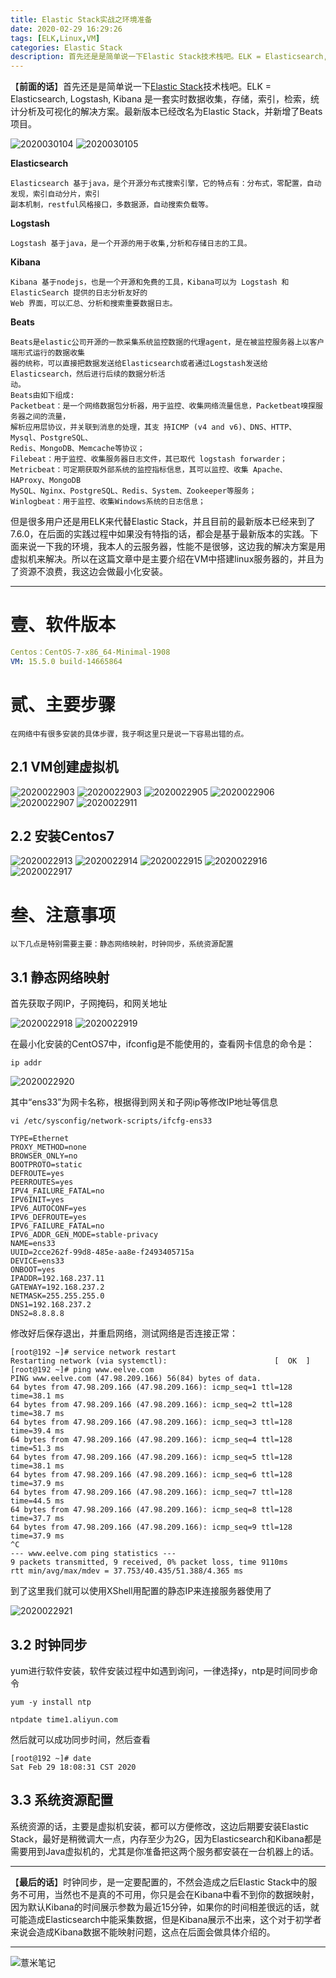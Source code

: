 ```yaml
---
title: Elastic Stack实战之环境准备
date: 2020-02-29 16:29:26
tags: [ELK,Linux,VM]
categories: Elastic Stack
description: 首先还是是简单说一下Elastic Stack技术栈吧。ELK = Elasticsearch, Logstash, Kibana 是一套实时数据收集，存储，索引，检索，统计分析及可视化的解决方案。最新版本已经改名为Elastic Stack，并新增了Beats项目。
---
```


【**前面的话**】首先还是是简单说一下[Elastic Stack](https://www.elastic.co/)技术栈吧。ELK = Elasticsearch, Logstash, Kibana 是一套实时数据收集，存储，索引，检索，统计分析及可视化的解决方案。最新版本已经改名为Elastic Stack，并新增了Beats项目。

![2020030104](https://eelve.com/upload/2020/3/2020030104-b3bb574e37fd4c9a959c5b8ba383033c.png)
![2020030105](https://eelve.com/upload/2020/3/2020030105-8644c0540b6041d9a726b0fdf31845a0.png)

**Elasticsearch**

    Elasticsearch 基于java，是个开源分布式搜索引擎，它的特点有：分布式，零配置，自动发现，索引自动分片，索引
    副本机制，restful风格接口，多数据源，自动搜索负载等。


**Logstash**
    
    Logstash 基于java，是一个开源的用于收集,分析和存储日志的工具。
    
**Kibana**

    Kibana 基于nodejs，也是一个开源和免费的工具，Kibana可以为 Logstash 和 ElasticSearch 提供的日志分析友好的
    Web 界面，可以汇总、分析和搜索重要数据日志。

**Beats**

    Beats是elastic公司开源的一款采集系统监控数据的代理agent，是在被监控服务器上以客户端形式运行的数据收集
    器的统称，可以直接把数据发送给Elasticsearch或者通过Logstash发送给Elasticsearch，然后进行后续的数据分析活
    动。
    Beats由如下组成:
    Packetbeat：是一个网络数据包分析器，用于监控、收集网络流量信息，Packetbeat嗅探服务器之间的流量，
    解析应用层协议，并关联到消息的处理，其支 持ICMP (v4 and v6)、DNS、HTTP、Mysql、PostgreSQL、
    Redis、MongoDB、Memcache等协议；
    Filebeat：用于监控、收集服务器日志文件，其已取代 logstash forwarder；
    Metricbeat：可定期获取外部系统的监控指标信息，其可以监控、收集 Apache、HAProxy、MongoDB
    MySQL、Nginx、PostgreSQL、Redis、System、Zookeeper等服务；
    Winlogbeat：用于监控、收集Windows系统的日志信息；
    
但是很多用户还是用ELK来代替Elastic Stack，并且目前的最新版本已经来到了7.6.0，在后面的实践过程中如果没有特指的话，都会是基于最新版本的实践。下面来说一下我的环境，我本人的云服务器，性能不是很够，这边我的解决方案是用虚拟机来解决。所以在这篇文章中是主要介绍在VM中搭建linux服务器的，并且为了资源不浪费，我这边会做最小化安装。

---

# 壹、软件版本

```yaml
Centos：CentOS-7-x86_64-Minimal-1908
VM: 15.5.0 build-14665864
```

# 贰、主要步骤

    在网络中有很多安装的具体步骤，我子啊这里只是说一下容易出错的点。

## 2.1 VM创建虚拟机    

![2020022903](https://eelve.com/upload/2020/2/2020022903-e627be2203d040a8aae53c43c767e582.png)
![2020022903](https://eelve.com/upload/2020/2/2020022903-e627be2203d040a8aae53c43c767e582.png)
![2020022905](https://eelve.com/upload/2020/2/2020022905-baf50368479142869e6d506e899f6623.png)
![2020022906](https://eelve.com/upload/2020/2/2020022906-79511d7494064df9a76dbbb00a529757.png)
![2020022907](https://eelve.com/upload/2020/2/2020022907-d16b584e859c43c794badd92ed116ccc.png)
![2020022911](https://eelve.com/upload/2020/2/2020022911-e111cb9fe7d94935b0cd7b8613d6e278.png)

## 2.2 安装Centos7

![2020022913](https://eelve.com/upload/2020/2/2020022913-34b2a693fd0e4cfa9c6484063bc3a00c.png)
![2020022914](https://eelve.com/upload/2020/2/2020022914-8fb414bf521544518671a2da4fb142f1.png)
![2020022915](https://eelve.com/upload/2020/2/2020022915-d2e5d18a228448709a81391ce595bcff.png)
![2020022916](https://eelve.com/upload/2020/2/2020022916-1ca2096fd9c945a4bdc1da5ea0c6c898.png)
![2020022917](https://eelve.com/upload/2020/2/2020022917-10884dc7ec5348eebb35f8682e627281.png)

# 叁、注意事项
    以下几点是特别需要主要：静态网络映射，时钟同步，系统资源配置
## 3.1 静态网络映射
首先获取子网IP，子网掩码，和网关地址

![2020022918](https://eelve.com/upload/2020/2/2020022918-006bef024d834c50bef94d415e3b3e05.png)
![2020022919](https://eelve.com/upload/2020/2/2020022919-208c5c4049a847ff94be761f512e9dde.png)

在最小化安装的CentOS7中，ifconfig是不能使用的，查看网卡信息的命令是：

```shell script
ip addr
```

![2020022920](https://eelve.com/upload/2020/2/2020022920-57cff54e5cde4ddd96079ae6172070ae.png)

其中“ens33”为网卡名称，根据得到网关和子网ip等修改IP地址等信息

```shell script
vi /etc/sysconfig/network-scripts/ifcfg-ens33

TYPE=Ethernet
PROXY_METHOD=none
BROWSER_ONLY=no
BOOTPROTO=static
DEFROUTE=yes
PEERROUTES=yes
IPV4_FAILURE_FATAL=no
IPV6INIT=yes
IPV6_AUTOCONF=yes
IPV6_DEFROUTE=yes
IPV6_FAILURE_FATAL=no
IPV6_ADDR_GEN_MODE=stable-privacy
NAME=ens33
UUID=2cce262f-99d8-485e-aa8e-f2493405715a
DEVICE=ens33
ONBOOT=yes
IPADDR=192.168.237.11
GATEWAY=192.168.237.2
NETMASK=255.255.255.0
DNS1=192.168.237.2
DNS2=8.8.8.8

```

修改好后保存退出，并重启网络，测试网络是否连接正常：

```shell script
[root@192 ~]# service network restart
Restarting network (via systemctl):                        [  OK  ]
[root@192 ~]# ping www.eelve.com
PING www.eelve.com (47.98.209.166) 56(84) bytes of data.
64 bytes from 47.98.209.166 (47.98.209.166): icmp_seq=1 ttl=128 time=38.1 ms
64 bytes from 47.98.209.166 (47.98.209.166): icmp_seq=2 ttl=128 time=38.7 ms
64 bytes from 47.98.209.166 (47.98.209.166): icmp_seq=3 ttl=128 time=39.4 ms
64 bytes from 47.98.209.166 (47.98.209.166): icmp_seq=4 ttl=128 time=51.3 ms
64 bytes from 47.98.209.166 (47.98.209.166): icmp_seq=5 ttl=128 time=38.1 ms
64 bytes from 47.98.209.166 (47.98.209.166): icmp_seq=6 ttl=128 time=37.9 ms
64 bytes from 47.98.209.166 (47.98.209.166): icmp_seq=7 ttl=128 time=44.5 ms
64 bytes from 47.98.209.166 (47.98.209.166): icmp_seq=8 ttl=128 time=37.7 ms
64 bytes from 47.98.209.166 (47.98.209.166): icmp_seq=9 ttl=128 time=37.9 ms
^C
--- www.eelve.com ping statistics ---
9 packets transmitted, 9 received, 0% packet loss, time 9110ms
rtt min/avg/max/mdev = 37.753/40.435/51.388/4.365 ms

```

到了这里我们就可以使用XShell用配置的静态IP来连接服务器使用了

![2020022921](https://eelve.com/upload/2020/2/2020022921-0f8c6a976821406081e228e76f359236.png)

## 3.2 时钟同步

yum进行软件安装，软件安装过程中如遇到询问，一律选择y，ntp是时间同步命令

```shell script
yum -y install ntp
```

```shell script
ntpdate time1.aliyun.com
```
然后就可以成功同步时间，然后查看
```shell script
[root@192 ~]# date
Sat Feb 29 18:08:31 CST 2020

```
## 3.3 系统资源配置

系统资源的话，主要是虚拟机安装，都可以方便修改，这边后期要安装Elastic Stack，最好是稍微调大一点，内存至少为2G，因为Elasticsearch和Kibana都是需要用到Java虚拟机的，尤其是你准备把这两个服务都安装在一台机器上的话。

---
【**最后的话**】时钟同步，是一定要配置的，不然会造成之后Elastic Stack中的服务不可用，当然也不是真的不可用，你只是会在Kibana中看不到你的数据映射，因为默认Kibana的时间展示参数为最近15分钟，如果你的时间相差很远的话，就可能造成Elasticsearch中能采集数据，但是Kibana展示不出来，这个对于初学者来说会造成Kibana数据不能映射问题，这点在后面会做具体介绍的。

---

![薏米笔记](https://image.eelve.com/eblog/eblog-b269767ff45b4e01a1c380e38898c1c0.png)
